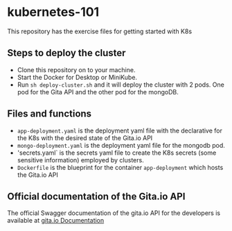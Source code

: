 # kubernetes-101
This repository has the exercise files for getting started with K8s

## Steps to deploy the cluster

- Clone this repository on to your machine.
- Start the Docker for Desktop or MiniKube.
- Run `sh deploy-cluster.sh` and it will deploy the cluster with 2 pods. One pod for the Gita API and the other pod for the mongoDB.

## Files and functions

- `app-deployment.yaml` is the deployment yaml file with the declarative for the K8s with the desired state of the Gita.io API
- `mongo-deployment.yaml` is the deployment yaml file for the mongodb pod.
- 'secrets.yaml` is the secrets yaml file to create the K8s secrets (some sensitive information) employed by clusters.
- `Dockerfile` is the blueprint for the container `app-deployment` which hosts the Gita.io API

## Official documentation of the Gita.io API

The official Swagger documentation of the gita.io API for the developers is available at [gita.io Documentation](https://app.swaggerhub.com/apis-docs/AxiomSamarth/gita.io/1.0.0)